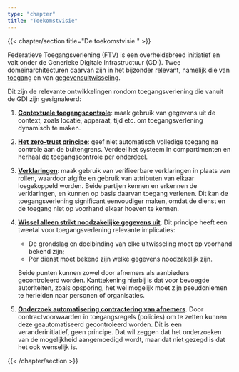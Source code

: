 ```yaml
---
type: "chapter"
title: "Toekomstvisie"
---
```

{{< chapter/section title="De toekomstvisie " >}}

Federatieve Toegangsverlening (FTV) is een overheidsbreed initiatief en valt onder de Generieke Digitale Infrastructuur (GDI). Twee domeinarchitecturen daarvan zijn in het bijzonder relevant, namelijk die van [toegang](https://minbzk.github.io/gdi-toegang/content/views/Domeinarchitectuur%20toegang.html) en van [gegevensuitwisseling](https://minbzk.github.io/gdi-gegevensuitwisseling/2.0/Domeinarchitectuur%20Gegevensuitwisseling%202.0.pdf).

Dit zijn de relevante ontwikkelingen rondom toegangsverlening die vanuit de GDI zijn gesignaleerd:
1. **[Contextuele toegangscontrole](https://minbzk.github.io/gdi-toegang/content/elements/id-7f4dc8e8532147a7bcaa8b5846799154.html)**: maak gebruik van gegevens uit de context, zoals locatie, apparaat, tijd etc. om toegangsverlening dynamisch te maken.
2. **[Het zero-trust principe](https://minbzk.github.io/gdi-toegang/content/elements/id-be3e1d7fce8c415190791ff10295f078.html)**: geef niet automatisch volledige toegang na controle aan de buitengrens. Verdeel het systeem in compartimenten en herhaal de toegangscontrole per onderdeel.
3. **[Verklaringen](https://minbzk.github.io/gdi-toegang/content/elements/id-44448c40cae246fb9a87e33446f0c0d4.html)**:
   maak gebruik van verifieerbare  verklaringen in plaats van rollen, waardoor afgifte en gebruik van attributen van elkaar losgekoppeld worden. Beide partijen kennen en erkennen de verklaringen, en kunnen op basis daarvan toegang verlenen. Dit kan de toegangsverlening significant eenvoudiger maken, omdat de dienst en de toegang niet op voorhand elkaar hoeven te kennen.
4. **[Wissel alleen strikt noodzakelijke gegevens uit](https://minbzk.github.io/gdi-toegang/content/views/Domeinarchitectuur%20toegang.html#:~:text=3.%20Partijen%20wisselen%20alleen%20strikt%20noodzakelijke%20gegevens%20uit)**.
   Dit principe heeft een tweetal voor toegangsverlening relevante implicaties:

     - De grondslag en doelbinding van elke uitwisseling moet op voorhand bekend zijn;
     - Per dienst moet bekend zijn welke gegevens noodzakelijk zijn.
   
     Beide punten kunnen zowel door afnemers als aanbieders gecontroleerd worden. Kanttekening hierbij is dat voor bevoegde autoriteiten, zoals opsporing, het wel mogelijk moet zijn pseudoniemen te herleiden naar personen of organisaties.

5. **[Onderzoek automatisering contractering van afnemers](https://minbzk.github.io/gdi-toegang/id-3b66eec68cbc4ed8a552deca4e788391/elements/id-dd07b5c0a2b74ce78e00c000687f637e.html)**.
   Door contractvoorwaarden in toegangsregels (policies) om te zetten kunnen deze geautomatiseerd gecontroleerd worden. Dit is een veranderinitiatief, geen principe. Dat wil zeggen dat het onderzoeken van de mogelijkheid aangemoedigd wordt, maar dat niet gezegd is dat het ook wenselijk is. 

{{< /chapter/section >}}
